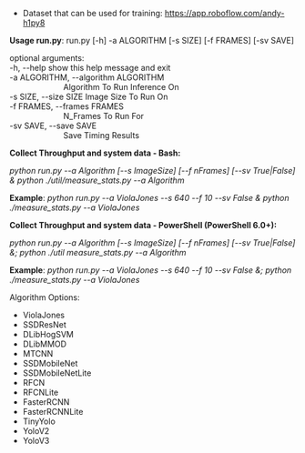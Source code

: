 
- Dataset that can be used for training: https://app.roboflow.com/andy-h1py8

**Usage run.py**: run.py [-h] -a ALGORITHM [-s SIZE] [-f FRAMES] [-sv SAVE]

optional arguments:  
  -h, --help            show this help message and exit  
  -a ALGORITHM, --algorithm ALGORITHM  
                        Algorithm To Run Inference On  
  -s SIZE, --size SIZE  Image Size To Run On  
  -f FRAMES, --frames FRAMES  
                        N_Frames To Run For  
  -sv SAVE, --save SAVE  
                        Save Timing Results  

**Collect Throughput and system data - Bash:**

*python run.py --a Algorithm [--s ImageSize] [--f nFrames] [--sv True|False] & python ./util/measure_stats.py --a Algorithm*  

**Example**: *python run.py --a ViolaJones --s 640 --f 10 --sv False & python ./measure_stats.py --a ViolaJones*

**Collect Throughput and system data - PowerShell (PowerShell 6.0+):**

*python run.py --a Algorithm [--s ImageSize] [--f nFrames] [--sv True|False] &; python ./util measure_stats.py --a Algorithm*  

**Example**: *python run.py --a ViolaJones --s 640 --f 10 --sv False &; python ./measure_stats.py --a ViolaJones*

Algorithm Options:
* ViolaJones
* SSDResNet
* DLibHogSVM
* DLibMMOD
* MTCNN
* SSDMobileNet
* SSDMobileNetLite
* RFCN
* RFCNLite
* FasterRCNN
* FasterRCNNLite
* TinyYolo
* YoloV2
* YoloV3